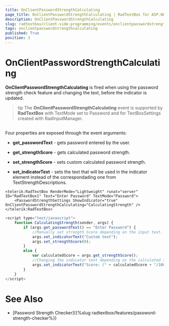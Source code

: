 ```yaml
---
title: OnClientPasswordStrengthCalculating
page_title: OnClientPasswordStrengthCalculating | RadTextBox for ASP.NET AJAX Documentation
description: OnClientPasswordStrengthCalculating
slug: radtextbox/client-side-programming/events/onclientpasswordstrengthcalculating
tags: onclientpasswordstrengthcalculating
published: True
position: 3
---
```


# OnClientPasswordStrengthCalculating



**OnClientPasswordStrengthCalculating** is fired when using the password strength check feature and changing the text, before the indicator is updated.

>tip The **OnClientPasswordStrengthCalculating** event is supported by **RadTextBox** with TextMode set to Password and for TextBoxSettings created with RadInputManager.
>


## 

Four properties are exposed through the event arguments:

* **get_passwordText** - gets password entered by the user.

* **get_strengthScore** - gets calculated password strength.

* **set_strengthScore** - sets custom calculated password strength.

* **set_indicatorText** - sets the text that will be used in the indicator element instead of the correspondading one from TextStrengthDescriptions.

````ASPNET
<telerik:RadTextBox RenderMode="Lightweight" runat="server" ID="RadTextBox1" Text="Enter Password" TextMode="Password">
	<PasswordStrengthSettings ShowIndicator="true" OnClientPasswordStrengthCalculating="CalculatingStrength" />
</telerik:RadTextBox>    
````



````JavaScript
<script type="text/javascript">
	function CalculatingStrength(sender, args) {
		if (args.get_passwordText() == "Enter Password") {
			//Manually set strength Score depending on the input text.
			args.set_indicatorText("Custom text");
			args.set_strengthScore(0);
		}
		else {
			var calculatedScore = args.get_strengthScore();
			//Changing the indicator text depending on the calculated score.
			args.set_indicatorText("Score: (" + calculatedScore + "/100)");
		}
	}
</script>
````



# See Also

 * [Password Strength Checker]({%slug radtextbox/features/password-strength-checker%})
